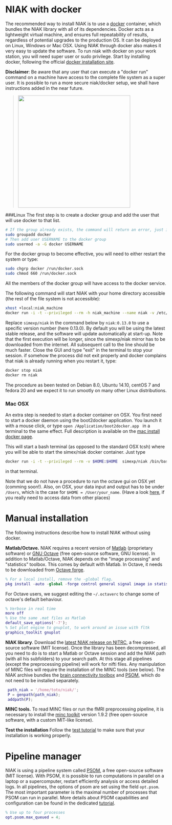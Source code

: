 # NIAK with docker

The recommended way to install NIAK is to use a [docker](https://www.docker.com/) container, which bundles the NIAK library with all of its dependencies. Docker acts as a lightweight virtual machine, and ensures full repeatability of results, regardless of potential upgrades to the production OS. It can be deployed on Linux, Windows or Mac OSX. Using NIAK through docker also makes it very easy to update the software. To run niak with docker on your work station, you will need super user or sudo privilege. Start by installing docker, following the official [docker installation site](https://docs.docker.com/installation/). 

**Disclaimer**: Be aware that any user that can execute a "docker run"  command on a machine have access to the complete file system as a super user. It is possible to run a more secure niak/docker setup, we shall have instructions added in the near future.
 > [<img src="https://raw.githubusercontent.com/SIMEXP/niak/gh-pages/docker_logo.png" width="350px" />](https://www.docker.com/)

###Linux
The first step is to create a docker group and add the user that will use docker to that list.

```bash
# If the group already exists, the command will return an error, just ignore it
sudo groupadd docker
# Then add user USERNAME to the docker group
sudo usermod -a -G docker USERNAME
```

For the docker group to become effective, you will need to either restart the system or type:
``` bash
sudo chgrp docker /run/docker.sock
sudo chmod 660 /run/docker.sock
```
All the members of the docker group will have access to the docker service.

The following command will start NIAK with your home directory accessible (the rest of the file system is not accessible):
```bash
xhost +local:niak_machine
docker run -i -t --privileged --rm -h niak_machine --name niak -v /etc/group:/etc/group -v /etc/passwd:/etc/passwd -v /etc/shadow:/etc/shadow  -v /tmp/.X11-unix:/tmp/.X11-unix -e DISPLAY=unix$DISPLAY -v $HOME:$HOME --user $UID simexp/niak /bin/bash -c "cd $HOME; source /opt/minc-itk4/minc-toolkit-config.sh; octave --force-gui; /bin/bash"
```

Replace `simexp/niak` in the command below by `niak:0.13.0` to use a specific version number (here 0.13.0). By default you will be using the latest stable release, and the software will update automatically at start-up. Note that the first execution will be longer, since the simexp/niak mirror has to be downloaded from the internet. All subsequent call to the line should be much faster. Close the GUI and type "exit" in the terminal to stop your session. if somehow the process did not exit properly and docker complains that niak is already running when you restart it, type:
```bash
docker stop niak
docker rm niak
```

The procedure as been tested on Debian 8.0, Ubuntu 14.10, centOS 7 and fedora 20 and we expect it to run smootly on many other Linux distributions.

### Mac OSX

An extra step is needed to start a docker container on OSX. You first need to start a docker daemon using the boot2docker application. You launch it with a mouse click, or type ```open /Application/boot2docker.app ``` in a terminal to the same effect. Full description is available on the [mac install docker page](https://docs.docker.com/installation/mac/).

This will start a bash terminal (as opposed to the standard OSX tcsh) where you will be able to start the simex/niak docker container. Just type

```bash
docker run -i -t --privileged --rm -v $HOME:$HOME  simexp/niak /bin/bash -c "cd $HOME; source /opt/minc-itk4/minc-toolkit-config.sh; octave; /bin/bash"
```

in that terminal.

Note that we do not have a procedure to run the octave gui on OSX yet (comming soon!). Also, on OSX, your data input and output has to be under `/Users`, which is the case for `$HOME = /User/your_name`. (Have a look [here](http://stackoverflow.com/questions/26348353/mount-volume-to-docker-image-on-osx), if you really need to access data from other places)



# Manual installation

The following instructions describe how to install NIAK without using docker.

**Matlab/Octave.** NIAK requires a recent version of [Matlab](http://www.mathworks.com/) (proprietary software) or [GNU Octave](http://www.gnu.org/software/octave/index.html) (free open-source software, GNU license). In addition to Matlab/Octave, NIAK depends on the "image processing" and "statistics" toolbox. This comes by default with Matlab. In Octave, it needs to be downloaded from [Octave forge](http://octave.sourceforge.net/index.html).
```matlab
% For a local install, remove the -global flag.
pkg install -auto -global -forge control general signal image io statistics
```

For Octave users, we suggest editing the `~/.octaverc` to change some of octave's default behaviour.
```matlab
% Verbose in real time
more off
% Use the same .mat files as Matlab
default_save_options('-7');
% Set plot engine to gnuplot, to work around an issue with fltk
graphics_toolkit gnuplot
```

**NIAK library**. Download the [latest NIAK release on NITRC](http://www.nitrc.org/frs/download.php/7470/niak-boss-0.13.0.zip), a free open-source software (MIT license). Once the library has been decompressed, all you need to do is to start a Matlab or Octave session and add the NIAK path (with all his subfolders) to your search path. At this stage all pipelines (except the preprocessing pipeline) will work for nifti files. Any manipulation of MINC files will require the installation of the MINC tools (see below). The NIAK archive bundles the [brain connectivity toolbox](https://sites.google.com/site/bctnet/) and [PSOM](http://psom.simexp-lab.org/), which do not need to be installed separately.
```matlab
 path_niak = '/home/toto/niak/';
 P = genpath(path_niak);
 addpath(P);
```

**MINC tools.** To read MINC files or run the fMRI preprocessing pipeline, it is necessary to install the [minc toolkit](http://www.bic.mni.mcgill.ca/ServicesSoftware/ServicesSoftwareMincToolKit) version 1.9.2 (free open-source software, with a custom MIT-like license).

**Test the installation** Follow the [test tutorial](http://niak.simexp-lab.org/niak_tutorial_test.html) to make sure that your installation is working properly.

# Pipeline manager

NIAK is using a pipeline system called [PSOM](http://psom.simexp-lab.org), a free open-source software (MIT license). With PSOM, it is possible to run computations in parallel on a laptop or a supercomputer, restart efficiently analysis or access detailed logs. In all pipelines, the options of psom are set using the field `opt.psom`. The most important parameter is the maximal number of processes that PSOM can run in parallel. More details about PSOM capabilities and configuration can be found in the dedicated [tutorial](http://psom.simexp-lab.org/psom_configuration.html).
```matlab
% Use up to four processes
opt.psom.max_queued = 4;
```
